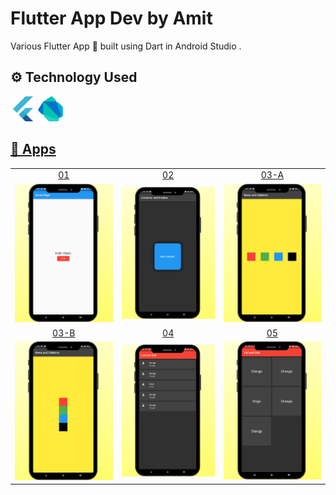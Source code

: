 # Flutter App Dev by Amit
Various Flutter App 📱 built using Dart in Android Studio .


## ⚙️ Technology Used
<img src="https://github.com/devicons/devicon/blob/master/icons/flutter/flutter-original.svg" alt="Android" width="40" height="40"/> </a> <a href="https://www.java.com" target="_blank">  <img src="https://github.com/devicons/devicon/blob/master/icons/dart/dart-original.svg" alt="Android" width="40" height="40"/> </a> <a href="https://www.java.com" target="_blank">  

## 📸 Apps
  
||||
|:----------------------------------------:|:-----------------------------------------:|:-----------------------------------------: |
|01|02|03-A|
| ![Imgur](Images/1.png) | ![Imgur](Images/2.png) | ![Imgur](Images/3-a.png) | 
|03-B|04|05|
| ![Imgur](Images/3-b.png) | ![Imgur](Images/4-a.png) | ![Imgur](Images/4-b.png) | 
